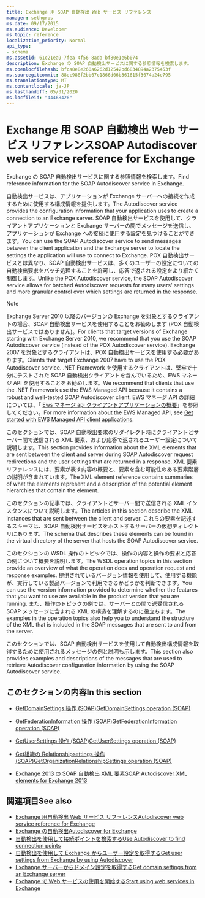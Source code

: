 ```yaml
---
title: Exchange 用 SOAP 自動検出 Web サービス リファレンス
manager: sethgros
ms.date: 09/17/2015
ms.audience: Developer
ms.topic: reference
localization_priority: Normal
api_type:
- schema
ms.assetid: 61c21ea9-7fea-4f56-8ada-bf80e1e6b074
description: Exchange の SOAP 自動検出サービスに関する参照情報を検索します。
ms.openlocfilehash: bfca8e8e260a6262d12542bd6834894a2375453f
ms.sourcegitcommit: 88ec988f2bb67c1866d06b361615f3674a24e795
ms.translationtype: MT
ms.contentlocale: ja-JP
ms.lasthandoff: 05/31/2020
ms.locfileid: "44468426"
---
```

# <a name="soap-autodiscover-web-service-reference-for-exchange"></a><span data-ttu-id="00050-103">Exchange 用 SOAP 自動検出 Web サービス リファレンス</span><span class="sxs-lookup"><span data-stu-id="00050-103">SOAP Autodiscover web service reference for Exchange</span></span>

<span data-ttu-id="00050-104">Exchange の SOAP 自動検出サービスに関する参照情報を検索します。</span><span class="sxs-lookup"><span data-stu-id="00050-104">Find reference information for the SOAP Autodiscover service in Exchange.</span></span>
  
<span data-ttu-id="00050-105">自動検出サービスは、アプリケーションが Exchange サーバーへの接続を作成するために使用する構成情報を提供します。</span><span class="sxs-lookup"><span data-stu-id="00050-105">The Autodiscover service provides the configuration information that your application uses to create a connection to an Exchange server.</span></span> <span data-ttu-id="00050-106">SOAP 自動検出サービスを使用して、クライアントアプリケーションと Exchange サーバーの間でメッセージを送信し、アプリケーションが Exchange への接続に使用する設定を見つけることができます。</span><span class="sxs-lookup"><span data-stu-id="00050-106">You can use the SOAP Autodiscover service to send messages between the client application and the Exchange server to locate the settings the application will use to connect to Exchange.</span></span> <span data-ttu-id="00050-107">POX 自動検出サービスとは異なり、SOAP 自動検出サービスは、多くのユーザーの設定についての自動検出要求をバッチ処理することを許可し、応答で返される設定をより細かく制御します。</span><span class="sxs-lookup"><span data-stu-id="00050-107">Unlike the POX Autodiscover service, the SOAP Autodiscover service allows for batched Autodiscover requests for many users' settings and more granular control over which settings are returned in the response.</span></span> 
  
> [!NOTE]
> <span data-ttu-id="00050-108">Exchange Server 2010 以降のバージョンの Exchange を対象とするクライアントの場合、SOAP 自動検出サービスを使用することをお勧めします (POX 自動検出サービスではありません)。</span><span class="sxs-lookup"><span data-stu-id="00050-108">For clients that target versions of Exchange starting with Exchange Server 2010, we recommend that you use the SOAP Autodiscover service (instead of the POX Autodiscover service).</span></span> <span data-ttu-id="00050-109">Exchange 2007 を対象とするクライアントは、POX 自動検出サービスを使用する必要があります。</span><span class="sxs-lookup"><span data-stu-id="00050-109">Clients that target Exchange 2007 have to use the POX Autodiscover service.</span></span> <span data-ttu-id="00050-110">.NET Framework を使用するクライアントは、堅牢で十分にテストされた SOAP 自動検出クライアントを含んでいるため、EWS マネージ API を使用することをお勧めします。</span><span class="sxs-lookup"><span data-stu-id="00050-110">We recommend that clients that use the .NET Framework use the EWS Managed API because it contains a robust and well-tested SOAP Autodiscover client.</span></span> <span data-ttu-id="00050-111">EWS マネージ API の詳細については、「 [Ews マネージ api クライアントアプリケーションの概要](https://msdn.microsoft.com/library/c2267733-6f4f-49e5-9614-1e4a24c3af1a%28Office.15%29.aspx)」を参照してください。</span><span class="sxs-lookup"><span data-stu-id="00050-111">For more information about the EWS Managed API, see [Get started with EWS Managed API client applications](https://msdn.microsoft.com/library/c2267733-6f4f-49e5-9614-1e4a24c3af1a%28Office.15%29.aspx).</span></span> 
  
<span data-ttu-id="00050-112">このセクションでは、SOAP 自動検出要求のリダイレクト時にクライアントとサーバー間で送信される XML 要素、および応答で返されるユーザー設定について説明します。</span><span class="sxs-lookup"><span data-stu-id="00050-112">This section provides information about the XML elements that are sent between the client and server during SOAP Autodiscover request redirections and the user settings that are returned in a response.</span></span> <span data-ttu-id="00050-113">XML 要素リファレンスには、要素が表す内容の概要と、要素を含む可能性のある要素階層の説明が含まれています。</span><span class="sxs-lookup"><span data-stu-id="00050-113">The XML element reference contains summaries of what the elements represent and a description of the potential element hierarchies that contain the element.</span></span> 
  
<span data-ttu-id="00050-114">このセクションの記事では、クライアントとサーバー間で送信される XML インスタンスについて説明します。</span><span class="sxs-lookup"><span data-stu-id="00050-114">The articles in this section describe the XML instances that are sent between the client and server.</span></span> <span data-ttu-id="00050-115">これらの要素を記述するスキーマは、SOAP 自動検出サービスをホストするサーバーの仮想ディレクトリにあります。</span><span class="sxs-lookup"><span data-stu-id="00050-115">The schema that describes these elements can be found in the virtual directory of the server that hosts the SOAP Autodiscover service.</span></span>
  
<span data-ttu-id="00050-116">このセクションの WSDL 操作のトピックでは、操作の内容と操作の要求と応答の例について概要を説明します。</span><span class="sxs-lookup"><span data-stu-id="00050-116">The WSDL operation topics in this section provide an overview of what the operation does and operation request and response examples.</span></span> <span data-ttu-id="00050-117">提供されているバージョン情報を使用して、使用する機能が、実行している製品バージョンで利用できるかどうかを判断できます。</span><span class="sxs-lookup"><span data-stu-id="00050-117">You can use the version information provided to determine whether the features that you want to use are available in the product version that you are running.</span></span> <span data-ttu-id="00050-118">また、操作のトピックの例では、サーバーとの間で送受信される SOAP メッセージに含まれる XML の構造を理解するのに役立ちます。</span><span class="sxs-lookup"><span data-stu-id="00050-118">The examples in the operation topics also help you to understand the structure of the XML that is included in the SOAP messages that are sent to and from the server.</span></span>
  
<span data-ttu-id="00050-119">このセクションでは、SOAP 自動検出サービスを使用して自動検出構成情報を取得するために使用されるメッセージの例と説明も示します。</span><span class="sxs-lookup"><span data-stu-id="00050-119">This section also provides examples and descriptions of the messages that are used to retrieve Autodiscover configuration information by using the SOAP Autodiscover service.</span></span> 
  
## <a name="in-this-section"></a><span data-ttu-id="00050-120">このセクションの内容</span><span class="sxs-lookup"><span data-stu-id="00050-120">In this section</span></span>
<span data-ttu-id="00050-121"><a name="bk_InThisSection"> </a></span><span class="sxs-lookup"><span data-stu-id="00050-121"><a name="bk_InThisSection"> </a></span></span>

- [<span data-ttu-id="00050-122">GetDomainSettings 操作 (SOAP)</span><span class="sxs-lookup"><span data-stu-id="00050-122">GetDomainSettings operation (SOAP)</span></span>](getdomainsettings-operation-soap.md)
    
- [<span data-ttu-id="00050-123">GetFederationInformation 操作 (SOAP)</span><span class="sxs-lookup"><span data-stu-id="00050-123">GetFederationInformation operation (SOAP)</span></span>](getfederationinformation-operation-soap.md)
    
- [<span data-ttu-id="00050-124">GetUserSettings 操作 (SOAP)</span><span class="sxs-lookup"><span data-stu-id="00050-124">GetUserSettings operation (SOAP)</span></span>](getusersettings-operation-soap.md)
    
- [<span data-ttu-id="00050-125">Get組織の Relationshipsettings 操作 (SOAP)</span><span class="sxs-lookup"><span data-stu-id="00050-125">GetOrganizationRelationshipSettings operation (SOAP)</span></span>](getorganizationrelationshipsettings-operation-soap.md)
    
- [<span data-ttu-id="00050-126">Exchange 2013 の SOAP 自動検出 XML 要素</span><span class="sxs-lookup"><span data-stu-id="00050-126">SOAP Autodiscover XML elements for Exchange 2013</span></span>](soap-autodiscover-xml-elements-for-exchange-2013.md)
    
## <a name="see-also"></a><span data-ttu-id="00050-127">関連項目</span><span class="sxs-lookup"><span data-stu-id="00050-127">See also</span></span>


- [<span data-ttu-id="00050-128">Exchange 用自動検出 Web サービス リファレンス</span><span class="sxs-lookup"><span data-stu-id="00050-128">Autodiscover web service reference for Exchange</span></span>](autodiscover-web-service-reference-for-exchange.md)
- [<span data-ttu-id="00050-129">Exchange の自動検出</span><span class="sxs-lookup"><span data-stu-id="00050-129">Autodiscover for Exchange</span></span>](../exchange-web-services/autodiscover-for-exchange.md)
- [<span data-ttu-id="00050-130">自動検出を使用して接続ポイントを検索する</span><span class="sxs-lookup"><span data-stu-id="00050-130">Use Autodiscover to find connection points</span></span>](https://msdn.microsoft.com/library/03896542-549b-4c45-973c-98f9025ea26c%28Office.15%29.aspx)
- [<span data-ttu-id="00050-131">自動検出を使用して Exchange からユーザー設定を取得する</span><span class="sxs-lookup"><span data-stu-id="00050-131">Get user settings from Exchange by using Autodiscover</span></span>](https://msdn.microsoft.com/library/6d90c305-4802-4e18-8d52-f60349feaa8d%28Office.15%29.aspx)
- [<span data-ttu-id="00050-132">Exchange サーバーからドメイン設定を取得する</span><span class="sxs-lookup"><span data-stu-id="00050-132">Get domain settings from an Exchange server</span></span>](https://msdn.microsoft.com/library/2f9acb81-5135-4f72-94e8-65c235d725e6%28Office.15%29.aspx)
- [<span data-ttu-id="00050-133">Exchange で Web サービスの使用を開始する</span><span class="sxs-lookup"><span data-stu-id="00050-133">Start using web services in Exchange</span></span>](../exchange-web-services/start-using-web-services-in-exchange.md)
    

